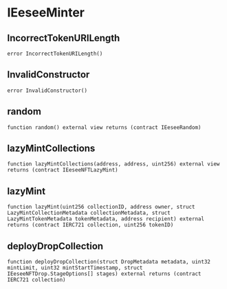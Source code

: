 # IEeseeMinter


## IncorrectTokenURILength

```solidity
error IncorrectTokenURILength()
```

## InvalidConstructor

```solidity
error InvalidConstructor()
```

## random

```solidity
function random() external view returns (contract IEeseeRandom)
```

## lazyMintCollections

```solidity
function lazyMintCollections(address, address, uint256) external view returns (contract IEeseeNFTLazyMint)
```

## lazyMint

```solidity
function lazyMint(uint256 collectionID, address owner, struct LazyMintCollectionMetadata collectionMetadata, struct LazyMintTokenMetadata tokenMetadata, address recipient) external returns (contract IERC721 collection, uint256 tokenID)
```

## deployDropCollection

```solidity
function deployDropCollection(struct DropMetadata metadata, uint32 mintLimit, uint32 mintStartTimestamp, struct IEeseeNFTDrop.StageOptions[] stages) external returns (contract IERC721 collection)
```


